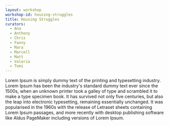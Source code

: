 ```yaml
---
layout: workshop
workshop-id: housing-struggles
title: Housing Struggles
curators:
  - Ana
  - Anthony
  - Chris
  - Fanny
  - Mara
  - Marcell
  - Matt
  - Valeria
  - Tomi
---
```


Lorem Ipsum is simply dummy text of the printing and typesetting industry. Lorem Ipsum has been the industry's standard dummy text ever since the 1500s, when an unknown printer took a galley of type and scrambled it to make a type specimen book. It has survived not only five centuries, but also the leap into electronic typesetting, remaining essentially unchanged. It was popularised in the 1960s with the release of Letraset sheets containing Lorem Ipsum passages, and more recently with desktop publishing software like Aldus PageMaker including versions of Lorem Ipsum.
